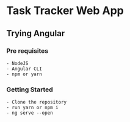 # Task Tracker Web App

## Trying Angular

### Pre requisites

```
- NodeJS
- Angular CLI
- npm or yarn
```

### Getting Started

```
- Clone the repository
- run yarn or npm i
- ng serve --open
```
